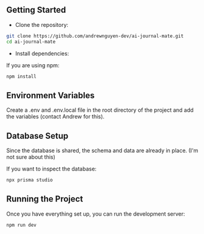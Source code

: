 ## Getting Started

- Clone the repository:

```bash
git clone https://github.com/andrewnguyen-dev/ai-journal-mate.git
cd ai-journal-mate
```

- Install dependencies:

If you are using npm:

```bash
npm install
```

## Environment Variables
Create a .env and .env.local file in the root directory of the project and add the variables (contact Andrew for this).

## Database Setup
Since the database is shared, the schema and data are already in place. (I'm not sure about this)

If you want to inspect the database:
```bash
npx prisma studio
```

## Running the Project
Once you have everything set up, you can run the development server:

```bash
npm run dev
```


